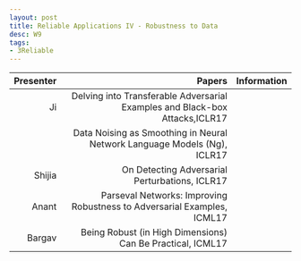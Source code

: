 ```yaml
---
layout: post
title: Reliable Applications IV - Robustness to Data
desc: W9
tags:
- 3Reliable
---
```




| Presenter | Papers | Information|
| -----: | ----------: | :----- |
| Ji | Delving into Transferable Adversarial Examples and Black-box Attacks,ICLR17 |
|  | Data Noising as Smoothing in Neural Network Language Models (Ng), ICLR17 |
| Shijia | On Detecting Adversarial Perturbations, ICLR17 |
| Anant | Parseval Networks: Improving Robustness to Adversarial Examples, ICML17 |
| Bargav | Being Robust (in High Dimensions) Can Be Practical, ICML17 |
